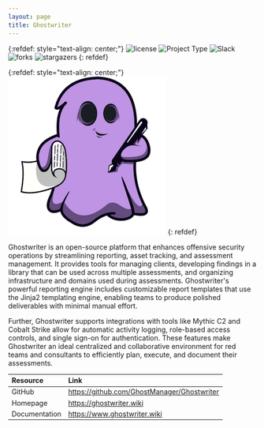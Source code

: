 ```yaml
---
layout: page
title: Ghostwriter
---
```


{:refdef: style="text-align: center;"}
![license](https://img.shields.io/badge/license-BSD--3--Clause-02B36C) ![Project Type](https://img.shields.io/badge/type-Red%20Team-FF7E79) ![Slack](https://img.shields.io/badge/language-Python-5465FF) ![forks](https://img.shields.io/github/forks/GhostManager/Ghostwriter?color=0F0B38&style=social) ![stargazers](https://img.shields.io/github/stars/GhostManager/Ghostwriter?color=5465FF&style=social)
{: refdef}

{:refdef: style="text-align: center;"}
![Ghostwriter](/assets/img/ghostwriter.png)
{: refdef}

Ghostwriter is an open-source platform that enhances offensive security operations by streamlining reporting,
asset tracking, and assessment management. It provides tools for managing clients, developing findings in a library that
can be used across multiple assessments, and organizing infrastructure and domains used during assessments.
Ghostwriter's powerful reporting engine includes customizable report templates that use the Jinja2 templating engine,
enabling teams to produce polished deliverables with minimal manual effort.

Further, Ghostwriter supports integrations with tools like Mythic C2 and Cobalt Strike allow for automatic activity
logging, role-based access controls, and single sign-on for authentication. These features make Ghostwriter an ideal
centralized and collaborative environment for red teams and consultants to efficiently plan, execute, and document
their assessments.

|Resource| Link                                          |
| :--- |:----------------------------------------------|
|GitHub| <https://github.com/GhostManager/Ghostwriter> |
|Homepage| <https://ghostwriter.wiki>                    |
|Documentation| <https://www.ghostwriter.wiki>                |
